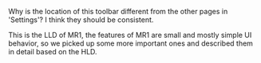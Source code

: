 Why is the location of this toolbar different from the other pages in 'Settings'? I think they should be consistent.

This is the LLD of MR1, the features of MR1 are small and mostly simple UI behavior, so we picked up some more important ones and described them in detail based on the HLD. 
